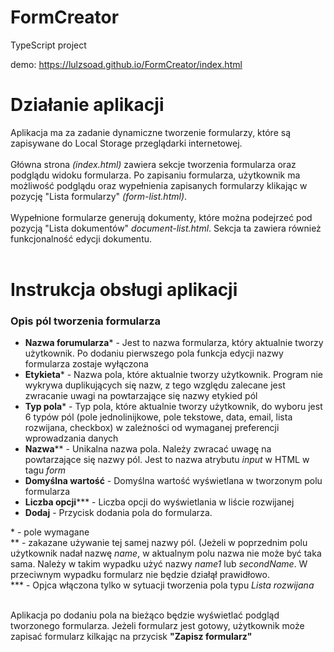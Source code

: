 # FormCreator
TypeScript project

demo: https://lulzsoad.github.io/FormCreator/index.html

# Działanie aplikacji

Aplikacja ma za zadanie dynamiczne tworzenie formularzy, które są zapisywane do Local Storage przeglądarki internetowej.<br><br>
Główna strona <i>(index.html)</i> zawiera sekcje tworzenia formularza oraz podglądu widoku formularza. Po zapisaniu formularza, użytkownik ma możliwość podglądu oraz wypełnienia zapisanych formularzy klikając w pozycję "Lista formularzy" <i>(form-list.html)</i>.<br><br>
Wypełnione formularze generują dokumenty, które można podejrzeć pod pozycją "Lista dokumentów" <i>document-list.html</i>. Sekcja ta zawiera również funkcjonalność edycji dokumentu.<br><br>

# Instrukcja obsługi aplikacji
<h3>Opis pól tworzenia formularza</h3>
<ul>
	<li><b>Nazwa forumularza</b>* - Jest to nazwa formularza, który aktualnie tworzy użytkownik. Po dodaniu pierwszego pola funkcja edycji nazwy formularza zostaje wyłączona </li>
	<li><b>Etykieta</b>* - Nazwa pola, które aktualnie tworzy użytkownik. Program nie wykrywa duplikujących się nazw, z tego względu zalecane jest zwracanie uwagi na powtarzające się nazwy etykied pól</li>
	<li><b>Typ pola</b>* - Typ pola, które aktualnie tworzy użytkownik, do wyboru jest 6 typów pól (pole jednolinijkowe, pole tekstowe, data, email, lista rozwijana, checkbox) w zależności od wymaganej preferencji wprowadzania danych</li>
	<li><b>Nazwa</b>** - Unikalna nazwa pola. Należy zwracać uwagę na powtarzające się nazwy pól. Jest to nazwa atrybutu <i>input</i> w HTML w tagu <i>form</i></li>
	<li><b>Domyślna wartość</b> - Domyślna wartość wyświetlana w tworzonym polu formularza</li>
	<li><b>Liczba opcji</b>*** - Liczba opcji do wyświetlania w liście rozwijanej</li>
	<li><b>Dodaj</b> - Przycisk dodania pola do formularza.</li>
</ul>

\* - pole wymagane<br>
\** - zakazane używanie tej samej nazwy pól. (Jeżeli w poprzednim polu użytkownik nadał nazwę <i>name</i>, w aktualnym polu nazwa nie może być taka sama. Należy w takim wypadku użyć nazwy <i>name1</i> lub <i>secondName</i>. W przeciwnym wypadku formularz nie będzie działął prawidłowo.<br>
\*** - Opjca włączona tylko w sytuacji tworzenia pola typu <i>Lista rozwijana</i><br><br>

Aplikacja po dodaniu pola na bieżąco będzie wyświetlać podgląd tworzonego formularza. Jeżeli formularz jest gotowy, użytkownik może zapisać formularz kilkając na przycisk <b>"Zapisz formularz"</b>
